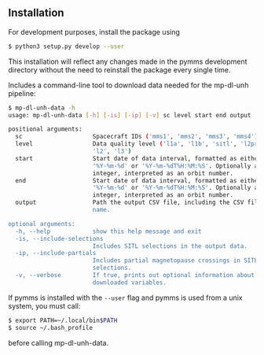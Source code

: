 ## Installation

For development purposes, install the package using
```bash
$ python3 setup.py develop --user
```
This installation will reflect any changes made in the pymms development directory without the need to reinstall the package every single time.

Includes a command-line tool to download data needed for the mp-dl-unh pipeline:

```bash
$ mp-dl-unh-data -h
usage: mp-dl-unh-data [-h] [-is] [-ip] [-v] sc level start end output

positional arguments:
  sc                    Spacecraft IDs ('mms1', 'mms2', 'mms3', 'mms4')
  level                 Data quality level ('l1a', 'l1b', 'sitl', 'l2pre',
                        'l2', 'l3')
  start                 Start date of data interval, formatted as either
                        '%Y-%m-%d' or '%Y-%m-%dT%H:%M:%S'. Optionally an
                        integer, interpreted as an orbit number.
  end                   Start date of data interval, formatted as either
                        '%Y-%m-%d' or '%Y-%m-%dT%H:%M:%S'. Optionally an
                        integer, interpreted as an orbit number.
  output                Path the output CSV file, including the CSV file's
                        name.

optional arguments:
  -h, --help            show this help message and exit
  -is, --include-selections
                        Includes SITL selections in the output data.
  -ip, --include-partials
                        Includes partial magnetopause crossings in SITL
                        selections.
  -v, --verbose         If true, prints out optional information about
                        downloaded variables.
```

If pymms is installed with the ``--user`` flag and pymms is used from a unix system, you must call:

```bash
$ export PATH=~/.local/bin$PATH
$ source ~/.bash_profile
```

before calling mp-dl-unh-data.